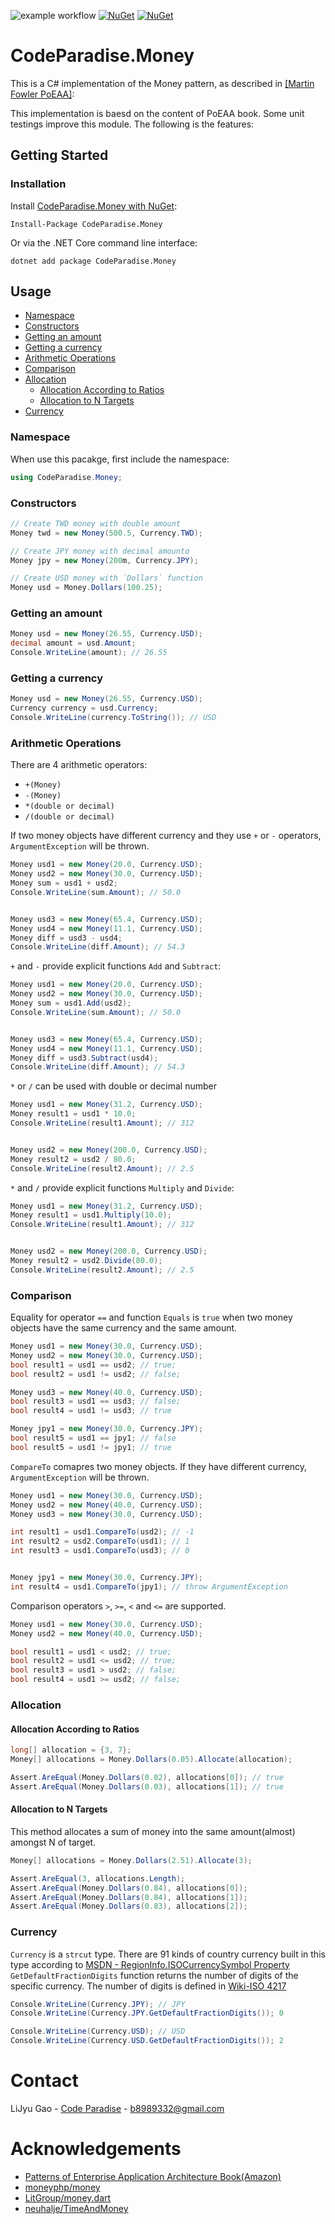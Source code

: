 ![example workflow](https://github.com/u8989332/CodeParadise.Money/actions/workflows/dotnet.yml/badge.svg)
[![NuGet](https://img.shields.io/nuget/dt/CodeParadise.Money.svg)](https://www.nuget.org/packages/CodeParadise.Money) 
[![NuGet](https://img.shields.io/nuget/vpre/CodeParadise.Money.svg)](https://www.nuget.org/packages/CodeParadise.Money)

# CodeParadise.Money

This is a C# implementation of the Money pattern, as described in
[\[Martin Fowler PoEAA\]](https://martinfowler.com/books/eaa.html):

This implementation is baesd on the content of PoEAA book. Some unit testings improve this module. The following is the features:

## Getting Started

### Installation

Install [CodeParadise.Money with NuGet](https://www.nuget.org/packages/CodeParadise.Money):

    Install-Package CodeParadise.Money
    
Or via the .NET Core command line interface:

    dotnet add package CodeParadise.Money


<!-- USAGE EXAMPLES -->
## Usage
* [Namespace](#namespace)
* [Constructors](#constructors)
* [Getting an amount](#getting-an-amount)
* [Getting a currency](#getting-a-currency)
* [Arithmetic Operations](#arithmetic-operations)
* [Comparison](#comparison)
* [Allocation](#allocation)
  * [Allocation According to Ratios](#allocation-according-to-ratios)
  * [Allocation to N Targets](#allocation-to-n-targets)
* [Currency](#currency)

### Namespace

When use this pacakge, first include the namespace:

```csharp
using CodeParadise.Money;
```

### Constructors

```csharp
// Create TWD money with double amount
Money twd = new Money(500.5, Currency.TWD);

// Create JPY money with decimal amounto
Money jpy = new Money(200m, Currency.JPY);

// Create USD money with `Dollars` function
Money usd = Money.Dollars(100.25);

```

### Getting an amount

```csharp
Money usd = new Money(26.55, Currency.USD);
decimal amount = usd.Amount;
Console.WriteLine(amount); // 26.55
```

### Getting a currency

```csharp
Money usd = new Money(26.55, Currency.USD);
Currency currency = usd.Currency;
Console.WriteLine(currency.ToString()); // USD
```

### Arithmetic Operations

There are 4 arithmetic operators:

* `+(Money)`
* `-(Money)`
* `*(double or decimal)`
* `/(double or decimal)`

If two money objects have different currency and they use `+` or `-` operators, `ArgumentException` will be thrown.

```csharp
Money usd1 = new Money(20.0, Currency.USD);
Money usd2 = new Money(30.0, Currency.USD);
Money sum = usd1 + usd2;
Console.WriteLine(sum.Amount); // 50.0


Money usd3 = new Money(65.4, Currency.USD);
Money usd4 = new Money(11.1, Currency.USD);
Money diff = usd3 - usd4;
Console.WriteLine(diff.Amount); // 54.3
```

`+` and `-` provide explicit functions `Add` and `Subtract`:
 
```csharp
Money usd1 = new Money(20.0, Currency.USD);
Money usd2 = new Money(30.0, Currency.USD);
Money sum = usd1.Add(usd2);
Console.WriteLine(sum.Amount); // 50.0


Money usd3 = new Money(65.4, Currency.USD);
Money usd4 = new Money(11.1, Currency.USD);
Money diff = usd3.Subtract(usd4);
Console.WriteLine(diff.Amount); // 54.3
```

`*` or `/` can be used with double or decimal number

```csharp
Money usd1 = new Money(31.2, Currency.USD);
Money result1 = usd1 * 10.0;
Console.WriteLine(result1.Amount); // 312


Money usd2 = new Money(200.0, Currency.USD);
Money result2 = usd2 / 80.0;
Console.WriteLine(result2.Amount); // 2.5
```

`*` and `/` provide explicit functions `Multiply` and `Divide`:

```csharp
Money usd1 = new Money(31.2, Currency.USD);
Money result1 = usd1.Multiply(10.0);
Console.WriteLine(result1.Amount); // 312


Money usd2 = new Money(200.0, Currency.USD);
Money result2 = usd2.Divide(80.0);
Console.WriteLine(result2.Amount); // 2.5
```

### Comparison

Equality for operator `==` and function `Equals` is `true` when two money objects have the same currency and the same amount. 

```csharp
Money usd1 = new Money(30.0, Currency.USD);
Money usd2 = new Money(30.0, Currency.USD);
bool result1 = usd1 == usd2; // true;
bool result2 = usd1 != usd2; // false;

Money usd3 = new Money(40.0, Currency.USD);
bool result3 = usd1 == usd3; // false;
bool result4 = usd1 != usd3; // true

Money jpy1 = new Money(30.0, Currency.JPY);
bool result5 = usd1 == jpy1; // false
bool result5 = usd1 != jpy1; // true
```

`CompareTo` comapres two money objects. If they have different currency, `ArgumentException` will be thrown.

```csharp
Money usd1 = new Money(30.0, Currency.USD);
Money usd2 = new Money(40.0, Currency.USD);
Money usd3 = new Money(30.0, Currency.USD);

int result1 = usd1.CompareTo(usd2); // -1
int result2 = usd2.CompareTo(usd1); // 1
int result3 = usd1.CompareTo(usd3); // 0


Money jpy1 = new Money(30.0, Currency.JPY);
int result4 = usd1.CompareTo(jpy1); // throw ArgumentException
```

Comparison operators `>`, `>=`, `<` and `<=` are supported.

```csharp
Money usd1 = new Money(30.0, Currency.USD);
Money usd2 = new Money(40.0, Currency.USD);

bool result1 = usd1 < usd2; // true;
bool result2 = usd1 <= usd2; // true;
bool result3 = usd1 > usd2; // false;
bool result4 = usd1 >= usd2; // false;

```

### Allocation

#### Allocation According to Ratios


```csharp
long[] allocation = {3, 7};
Money[] allocations = Money.Dollars(0.05).Allocate(allocation);

Assert.AreEqual(Money.Dollars(0.02), allocations[0]); // true
Assert.AreEqual(Money.Dollars(0.03), allocations[1]); // true
```

#### Allocation to N Targets

This method allocates a sum of money into the same amount(almost) amongst N of target.

```csharp
Money[] allocations = Money.Dollars(2.51).Allocate(3);

Assert.AreEqual(3, allocations.Length);
Assert.AreEqual(Money.Dollars(0.84), allocations[0]);
Assert.AreEqual(Money.Dollars(0.84), allocations[1]);
Assert.AreEqual(Money.Dollars(0.83), allocations[2]);
```

### Currency

`Currency` is a `strcut` type. There are 91 kinds of country currency built in this type according to [MSDN - RegionInfo.ISOCurrencySymbol Property](https://docs.microsoft.com/en-us/dotnet/api/system.globalization.regioninfo.isocurrencysymbol?view=net-5.0)
`GetDefaultFractionDigits` function returns the number of digits of the specific currency. The number of digits is defined in [Wiki-ISO 4217](https://en.wikipedia.org/wiki/ISO_4217)

```csharp
Console.WriteLine(Currency.JPY); // JPY
Console.WriteLine(Currency.JPY.GetDefaultFractionDigits()); 0

Console.WriteLine(Currency.USD); // USD
Console.WriteLine(Currency.USD.GetDefaultFractionDigits()); 2
```


# Contact

LiJyu Gao - [Code Paradise](http://glj8989332.blogspot.com/) - b8989332@gmail.com


# Acknowledgements
* [Patterns of Enterprise Application Architecture Book(Amazon)](https://www.amazon.com/Patterns-Enterprise-Application-Architecture-Martin/dp/0321127420?&linkCode=ll1&tag=&linkId=cbd977b2fdd864da1d4d9ad1c5432151&language=zh_TW&ref_=as_li_ss_tl)
* [moneyphp/money](https://github.com/moneyphp/money)
* [LitGroup/money.dart](https://github.com/LitGroup/money.dart)
* [neuhalje/TimeAndMoney](https://github.com/neuhalje/TimeAndMoney)
